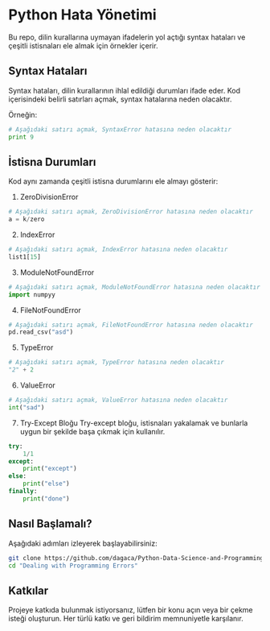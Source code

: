 # Python Hata Yönetimi

Bu repo, dilin kurallarına uymayan ifadelerin yol açtığı syntax hataları ve çeşitli istisnaları ele almak için örnekler içerir.

## Syntax Hataları

Syntax hataları, dilin kurallarının ihlal edildiği durumları ifade eder. Kod içerisindeki belirli satırları açmak, syntax hatalarına neden olacaktır. 

Örneğin:

```python
# Aşağıdaki satırı açmak, SyntaxError hatasına neden olacaktır
print 9
```

## İstisna Durumları

Kod aynı zamanda çeşitli istisna durumlarını ele almayı gösterir:

1. ZeroDivisionError
```python
# Aşağıdaki satırı açmak, ZeroDivisionError hatasına neden olacaktır
a = k/zero
```

2. IndexError
```python
# Aşağıdaki satırı açmak, IndexError hatasına neden olacaktır
list1[15]
```

3. ModuleNotFoundError
```python
# Aşağıdaki satırı açmak, ModuleNotFoundError hatasına neden olacaktır
import numpyy
```

4. FileNotFoundError
```python
# Aşağıdaki satırı açmak, FileNotFoundError hatasına neden olacaktır
pd.read_csv("asd")
```

5. TypeError
```python
# Aşağıdaki satırı açmak, TypeError hatasına neden olacaktır
"2" + 2
```

6. ValueError
```python
# Aşağıdaki satırı açmak, ValueError hatasına neden olacaktır
int("sad")
```

7. Try-Except Bloğu
Try-except bloğu, istisnaları yakalamak ve bunlarla uygun bir şekilde başa çıkmak için kullanılır.
```python
try:
    1/1
except:
    print("except")
else:
    print("else")
finally:
    print("done")
```

## Nasıl Başlamalı?
Aşağıdaki adımları izleyerek başlayabilirsiniz:

```bash
git clone https://github.com/dagaca/Python-Data-Science-and-Programming.git
cd "Dealing with Programming Errors"
```

## Katkılar
Projeye katkıda bulunmak istiyorsanız, lütfen bir konu açın veya bir çekme isteği oluşturun. Her türlü katkı ve geri bildirim memnuniyetle karşılanır.
